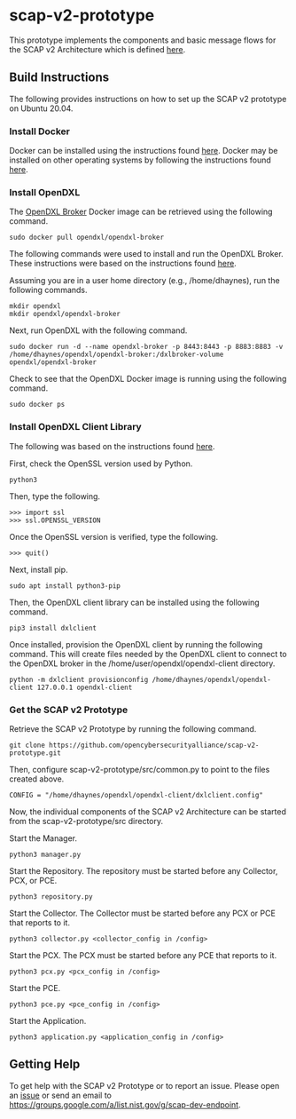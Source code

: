 # scap-v2-prototype
This prototype implements the components and basic message flows for the SCAP v2 Architecture which is defined [here](https://groups.google.com/a/list.nist.gov/group/scap-dev-endpoint/attach/875891ab9f4df/SCAP%20v2%20Data%20Collection%20Architecture%2020200818.docx?part=0.1).

## Build Instructions
The following provides instructions on how to set up the SCAP v2 prototype on Ubuntu 20.04.

### Install Docker
Docker can be installed using the instructions found [here](https://docs.docker.com/engine/install/ubuntu/). Docker may be installed on other operating systems by following the instructions found [here](https://docs.docker.com/get-docker/).

### Install OpenDXL
The [OpenDXL Broker](https://hub.docker.com/r/opendxl/opendxl-broker/) Docker image can be retrieved using the following command.

`sudo docker pull opendxl/opendxl-broker`

The following commands were used to install and run the OpenDXL Broker. These instructions were based on the instructions found [here](https://github.com/opendxl/opendxl-broker/wiki/Command-Line-OpenDXL-Broker-Installation).

Assuming you are in a user home directory (e.g., /home/dhaynes), run the following commands.

`mkdir opendxl`<br>
`mkdir opendxl/opendxl-broker`

Next, run OpenDXL with the following command. 

`sudo docker run -d --name opendxl-broker -p 8443:8443 -p 8883:8883 -v /home/dhaynes/opendxl/opendxl-broker:/dxlbroker-volume opendxl/opendxl-broker`

Check to see that the OpenDXL Docker image is running using the following command.

`sudo docker ps`

### Install OpenDXL Client Library
The following was based on the instructions found [here](https://opendxl.github.io/opendxl-client-python/pydoc/installation.html).

First, check the OpenSSL version used by Python.

`python3`

Then, type the following.

`>>> import ssl`<br>
`>>> ssl.OPENSSL_VERSION`

Once the OpenSSL version is verified, type the following.

`>>> quit()`

Next, install pip.

`sudo apt install python3-pip`

Then, the OpenDXL client library can be installed using the following command.

`pip3 install dxlclient`

Once installed, provision the OpenDXL client by running the following command. This will create files needed by the OpenDXL client to connect to the OpenDXL broker in the /home/user/opendxl/opendxl-client directory.

`python -m dxlclient provisionconfig /home/dhaynes/opendxl/opendxl-client 127.0.0.1 opendxl-client`

### Get the SCAP v2 Prototype
Retrieve the SCAP v2 Prototype by running the following command. 

`git clone https://github.com/opencybersecurityalliance/scap-v2-prototype.git`

Then, configure scap-v2-prototype/src/common.py to point to the files created above.

`CONFIG = "/home/dhaynes/opendxl/opendxl-client/dxlclient.config"`

Now, the individual components of the SCAP v2 Architecture can be started from the scap-v2-prototype/src directory.

Start the Manager.

`python3 manager.py`

Start the Repository. The repository must be started before any Collector, PCX, or PCE.

`python3 repository.py`

Start the Collector. The Collector must be started before any PCX or PCE that reports to it.

`python3 collector.py <collector_config in /config>`

Start the PCX. The PCX must be started before any PCE that reports to it.

`python3 pcx.py <pcx_config in /config>`

Start the PCE. 

`python3 pce.py <pce_config in /config>`

Start the Application.

`python3 application.py <application_config in /config>`

## Getting Help
To get help with the SCAP v2 Prototype or to report an issue. Please open an [issue](https://github.com/opencybersecurityalliance/scap-v2-prototype/issues) or send an email to https://groups.google.com/a/list.nist.gov/g/scap-dev-endpoint.
